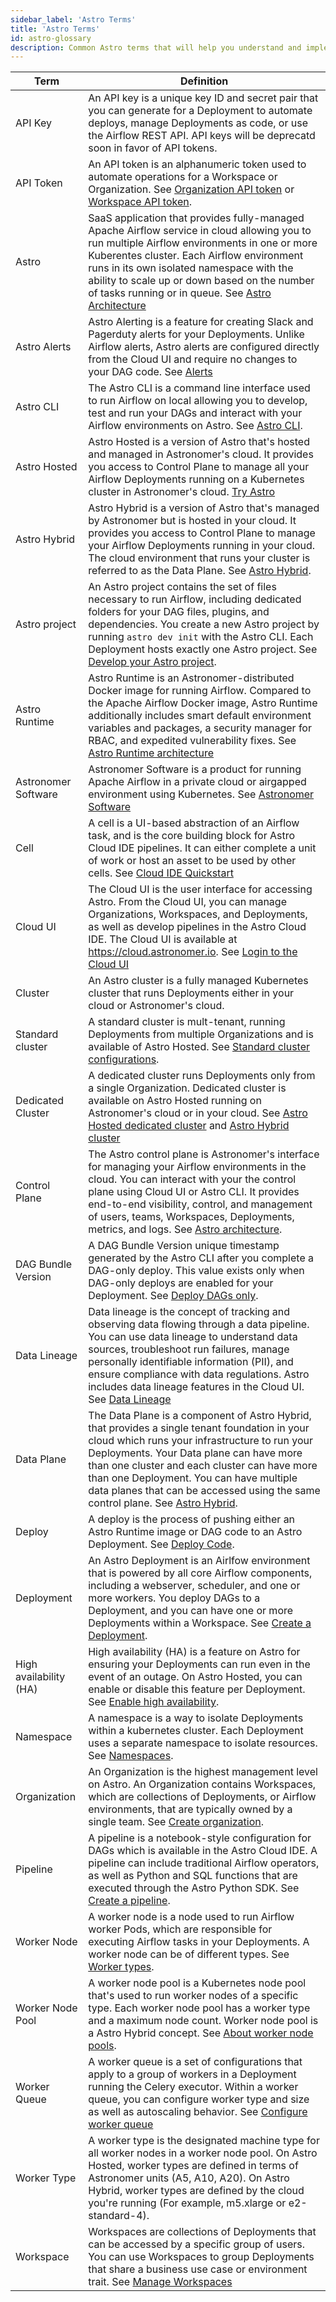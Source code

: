 ```yaml
---
sidebar_label: 'Astro Terms'
title: 'Astro Terms'
id: astro-glossary
description: Common Astro terms that will help you understand and implement Astro.
---
```



| Term | Definition |
|------|-------------|
| API Key | An API key is a unique key ID and secret pair that you can generate for a Deployment to automate deploys, manage Deployments as code, or use the Airflow REST API. API keys will be deprecatd soon in favor of API tokens. |
| API Token | An API token is an alphanumeric token used to automate operations for a Workspace or Organization. See [Organization API token](organization-api-tokens.md) or [Workspace API token](workspace-api-tokens.md). |
| Astro | SaaS application that provides fully-managed Apache Airflow service in cloud allowing you to run multiple Airflow environments in one or more Kuberentes cluster. Each Airflow environment runs in its own isolated namespace with the ability to scale up or down based on the number of tasks running or in queue. See [Astro Architecture](astro-architecture.md) |
| Astro Alerts | Astro Alerting is a feature for creating Slack and Pagerduty alerts for your Deployments. Unlike Airflow alerts, Astro alerts are configured directly from the Cloud UI and require no changes to your DAG code. See [Alerts](alerts.md) |
| Astro CLI | The Astro CLI is a command line interface used to run Airflow on local allowing you to develop, test and run your DAGs and interact with your Airflow environments on Astro. See [Astro CLI](cli/overview.md). |
| Astro Hosted | Astro Hosted is a version of Astro that's hosted and managed in Astronomer's cloud. It provides you access to Control Plane to manage all your Airflow Deployments running on a Kubernetes cluster in Astronomer's cloud. [Try Astro](https://www.astronomer.io/try-astro/) |
| Astro Hybrid | Astro Hybrid is a version of Astro that's managed by Astronomer but is hosted in your cloud. It provides you access to Control Plane to manage your Airflow Deployments running in your cloud. The cloud environment that runs your cluster is referred to as the Data Plane. See [Astro Hybrid](hybrid-overview.md). |
| Astro project | An Astro project contains the set of files necessary to run Airflow, including dedicated folders for your DAG files, plugins, and dependencies. You create a new Astro project by running `astro dev init` with the Astro CLI. Each Deployment hosts exactly one Astro project. See [Develop your Astro project](develop-project.md). |
| Astro Runtime | Astro Runtime is an Astronomer-distributed Docker image for running Airflow. Compared to the Apache Airflow Docker image, Astro Runtime additionally includes smart default environment variables and packages, a security manager for RBAC, and expedited vulnerability fixes. See [Astro Runtime architecture](runtime-image-architecture.md) |
| Astronomer Software | Astronomer Software is a product for running Apache Airflow in a private cloud or airgapped environment using Kubernetes. See [Astronomer Software](https://docs.astronomer.io/software) |
| Cell | A cell is a UI-based abstraction of an Airflow task, and is the core building block for Astro Cloud IDE pipelines. It can either complete a unit of work or host an asset to be used by other cells. See [Cloud IDE Quickstart](cloud-ide/quickstart.md) |
| Cloud UI | The Cloud UI is the user interface for accessing Astro. From the Cloud UI, you can manage Organizations, Workspaces, and Deployments, as well as develop pipelines in the Astro Cloud IDE. The Cloud UI is available at https://cloud.astronomer.io. See [Login to the Cloud UI](log-in-to-astro#log-in-to-the-cloud-ui) |
| Cluster | An Astro cluster is a fully managed Kubernetes cluster that runs Deployments either in your cloud or Astronomer's cloud. |
| Standard cluster | A standard cluster is mult-tenant, running Deployments from multiple Organizations and is available of Astro Hosted. See [Standard cluster configurations](resource-reference-hosted#standard-cluster-configurations). |
| Dedicated Cluster | A dedicated cluster runs Deployments only from a single Organization. Dedicated cluster is available on Astro Hosted running on Astronomer's cloud or in your cloud. See [Astro Hosted dedicated cluster](create-dedicated-cluster.md) and [Astro Hybrid cluster](manage-hybrid-clusters#create-a-cluster) |
| Control Plane | The Astro control plane is Astronomer's interface for managing your Airflow environments in the cloud. You can interact with your the control plane using Cloud UI or Astro CLI. It provides end-to-end visibility, control, and management of users, teams, Workspaces, Deployments, metrics, and logs. See [Astro architecture](astro-architecture.md).|
| DAG Bundle Version | A DAG Bundle Version unique timestamp generated by the Astro CLI after you complete a DAG-only deploy. This value exists only when DAG-only deploys are enabled for your Deployment. See [Deploy DAGs only](deploy-code#deploy-dags-only). |
| Data Lineage | Data lineage is the concept of tracking and observing data flowing through a data pipeline. You can use data lineage to understand data sources, troubleshoot run failures, manage personally identifiable information (PII), and ensure compliance with data regulations. Astro includes data lineage features in the Cloud UI. See [Data Lineage](data-lineage-concepts.md) |
| Data Plane | The Data Plane is a component of Astro Hybrid, that provides a single tenant foundation in your cloud which runs your infrastructure to run your Deployments. Your Data plane can have more than one cluster and each cluster can have more than one Deployment. You can have multiple data planes that can be accessed using the same control plane. See [Astro Hybrid](hybrid-overview.md). |
| Deploy | A deploy is the process of pushing either an Astro Runtime image or DAG code to an Astro Deployment. See [Deploy Code](deploy-code.md). |
| Deployment | An Astro Deployment is an Airlfow environment that is powered by all core Airflow components, including a webserver, scheduler, and one or more workers. You deploy DAGs to a Deployment, and you can have one or more Deployments within a Workspace. See [Create a Deployment](create-deployment.md). |
| High availability (HA) | High availability (HA) is a feature on Astro for ensuring your Deployments can run even in the event of an outage. On Astro Hosted, you can enable or disable this feature per Deployment. See [Enable high availability](configure-deployment-resources#enable-high-availability). |
| Namespace | A namespace is a way to isolate Deployments within a kubernetes cluster. Each Deployment uses a separate namespace to isolate resources. See [Namespaces](https://kubernetes.io/docs/concepts/overview/working-with-objects/namespaces/). |
| Organization | An Organization is the highest management level on Astro. An Organization contains Workspaces, which are collections of Deployments, or Airflow environments, that are typically owned by a single team.  See [Create organization](trial#create-an-organization-and-workspace). |
| Pipeline | A pipeline is a notebook-style configuration for DAGs which is available in the Astro Cloud IDE. A pipeline can include traditional Airflow operators, as well as Python and SQL functions that are executed through the Astro Python SDK. See [Create a pipeline](cloud-ide/quickstart#step-2-create-a-pipeline). |
| Worker Node | A worker node is a node used to run Airflow worker Pods, which are responsible for executing Airflow tasks in your Deployments. A worker node can be of different types. See [Worker types](resource-reference-hosted#worker-type). |
| Worker Node Pool | A worker node pool is a Kubernetes node pool that's used to run worker nodes of a specific type. Each worker node pool has a worker type and a maximum node count. Worker node pool is a Astro Hybrid concept. See [About worker node pools](manage-hybrid-clusters#about-worker-node-pools). |
| Worker Queue | A worker queue is a set of configurations that apply to a group of workers in a Deployment running the Celery executor. Within a worker queue, you can configure worker type and size as well as autoscaling behavior. See [Configure worker queue](configure-worker-queues.md)|
| Worker Type | A worker type is the designated machine type for all worker nodes in a worker node pool. On Astro Hosted, worker types are defined in terms of Astronomer units (A5, A10, A20). On Astro Hybrid, worker types are defined by the cloud you're running (For example, m5.xlarge or e2-standard-4). |
| Workspace | Workspaces are collections of Deployments that can be accessed by a specific group of users. You can use Workspaces to group Deployments that share a business use case or environment trait. See [Manage Workspaces](manage-workspaces.md)|